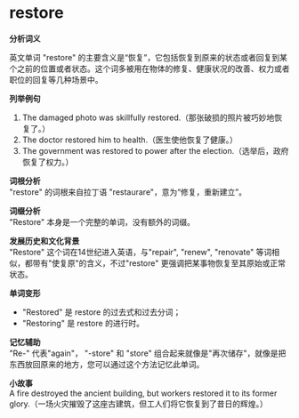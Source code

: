 # restore

**分析词义**

  

英文单词 "restore" 的主要含义是“恢复”，它包括恢复到原来的状态或者回复到某个之前的位置或者状态。这个词多被用在物体的修复、健康状况的改善、权力或者职位的回复等几种场景中。

  

**列举例句**

  

1.  The damaged photo was skillfully restored.（那张破损的照片被巧妙地恢复了。）
2.  The doctor restored him to health.（医生使他恢复了健康。）
3.  The government was restored to power after the election.（选举后，政府恢复了权力。）

  

**词根分析**  
"restore" 的词根来自拉丁语 "restaurare"，意为“修复，重新建立”。

  

**词缀分析**  
"Restore" 本身是一个完整的单词，没有额外的词缀。

  

**发展历史和文化背景**  
"Restore" 这个词在14世纪进入英语，与"repair", "renew", "renovate" 等词相似，都带有"使复原"的含义，不过"restore" 更强调把某事物恢复至其原始或正常状态。

  

**单词变形**

  

*   "Restored" 是 restore 的过去式和过去分词；
*   "Restoring" 是 restore 的进行时。

  

**记忆辅助**  
"Re-" 代表"again"， "-store" 和 "store" 组合起来就像是"再次储存"，就像是把东西放回原来的地方，您可以通过这个方法记忆此单词。

  

**小故事**  
A fire destroyed the ancient building, but workers restored it to its former glory.（一场火灾摧毁了这座古建筑，但工人们将它恢复到了昔日的辉煌。）
